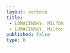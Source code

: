 ```yaml
---
layout: verbete
title:
 - LOMACINSKY, MILTON
 - LOMACINSKY, Milton
published: false
type: R
---
```


